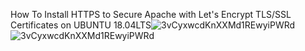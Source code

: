 How To Install HTTPS to Secure Apache with Let's Encrypt TLS/SSL Certificates on UBUNTU 18.04LTS![3vCyxwcdKnXXMd1REwyiPWRd](https://user-images.githubusercontent.com/78423220/179654905-0294fe40-b623-43a0-addf-4eaf151b43a7.png)
![3vCyxwcdKnXXMd1REwyiPWRd](https://user-images.githubusercontent.com/78423220/179654933-dfe8d8f0-1b9b-41af-98be-df759b3d0ecf.png)

